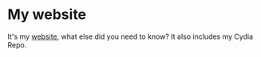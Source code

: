 # My website

It's my [website](https://fivepixels.xyz), what else did you need to know? It also includes my Cydia Repo.
